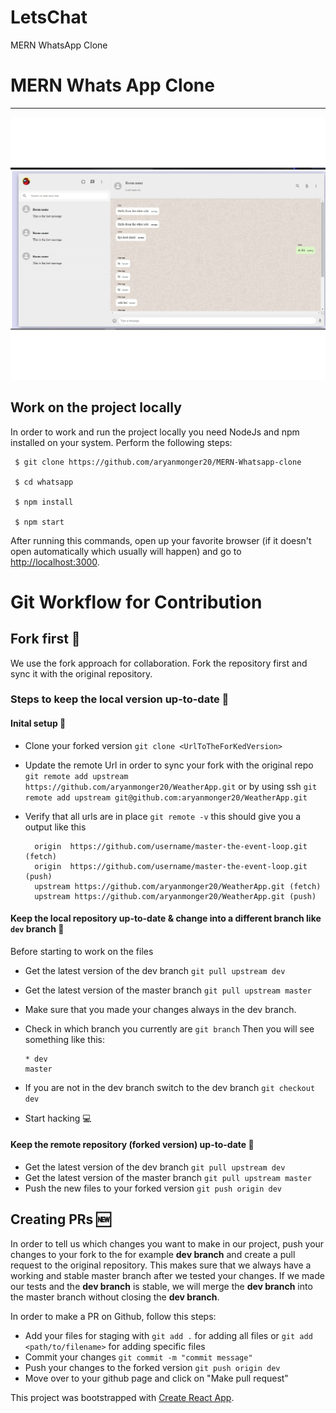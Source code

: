
# LetsChat
MERN WhatsApp Clone


# MERN Whats App Clone 



__________________________________________


<p align="center">
 <img src="whatsapp.jpeg" alt="ui_start"/>
</p>


## Work on the project locally

In order to work and run the project locally you need NodeJs and npm installed on your system.
Perform the following steps:

```
 $ git clone https://github.com/aryanmonger20/MERN-Whatsapp-clone

 $ cd whatsapp

 $ npm install

 $ npm start
```

After running this commands, open up your favorite browser (if it doesn't open automatically which usually will happen) and go to [http://localhost:3000](http://localhost:3000).



# Git Workflow for Contribution

## Fork first 🍴

We use the fork approach for collaboration. Fork the repository first and sync it with the original repository.

### Steps to keep the local version up-to-date 🔄

#### Inital setup 🛫

- Clone your forked version
  `git clone <UrlToTheForKedVersion>`

- Update the remote Url in order to sync your fork with the original repo
  `git remote add upstream https://github.com/aryanmonger20/WeatherApp.git`
  or by using ssh
  `git remote add upstream git@github.com:aryanmonger20/WeatherApp.git`
- Verify that all urls are in place
  `git remote -v`
  this should give you a output like this
  ```
    origin  https://github.com/username/master-the-event-loop.git (fetch)
    origin  https://github.com/username/master-the-event-loop.git (push)
    upstream https://github.com/aryanmonger20/WeatherApp.git (fetch)
    upstream https://github.com/aryanmonger20/WeatherApp.git (push)
  ```

#### Keep the local repository up-to-date & change into a different branch like `dev` branch 🔄

Before starting to work on the files

- Get the latest version of the dev branch
  `git pull upstream dev`
- Get the latest version of the master branch
  `git pull upstream master`
- Make sure that you made your changes always in the dev branch.
- Check in which branch you currently are
  `git branch`
  Then you will see something like this:

  ```
  * dev
  master
  ```
- If you are not in the dev branch switch to the dev branch
  `git checkout dev`
- Start hacking 💻

#### Keep the remote repository (forked version) up-to-date 🔄

- Get the latest version of the dev branch
  `git pull upstream dev`
- Get the latest version of the master branch
  `git pull upstream master`
- Push the new files to your forked version
  `git push origin dev`

## Creating PRs 🆕

In order to tell us which changes you want to make in our project, push your changes to your fork to the for example **dev branch** and create a pull request to the original repository. This makes sure that we always have a working and stable master branch after we tested your changes.
If we made our tests and the **dev branch** is stable, we will merge the **dev branch** into the master branch without closing the **dev branch**.

In order to make a PR on Github, follow this steps:

- Add your files for staging with
  `git add .` for adding all files or
  `git add <path/to/filename>` for adding specific files
- Commit your changes
  `git commit -m "commit message"`
- Push your changes to the forked version
  `git push origin dev`
- Move over to your github page and click on "Make pull request"

This project was bootstrapped with [Create React App](https://github.com/facebook/create-react-app).
